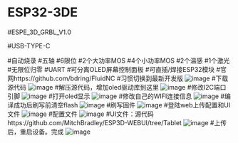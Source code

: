 # ESP32-3DE

#ESPE_3D_GRBL_V1.0

#USB-TYPE-C

#自动烧录
#五轴
#6限位
#2个大功率MOS
#4个小功率MOS
#2个温感
#1个激光
#无限位归零
#UART
#可分离OLED屏幕控制面板
#可直插/焊接ESP32模块
#官网https://github.com/bdring/FluidNC
#习惯切换到最新开发版
![image](https://user-images.githubusercontent.com/38814385/146627342-3737d7ed-fdaa-4861-965b-f1091c1d5add.png)
#下载源代码
![image](https://user-images.githubusercontent.com/38814385/146627350-7bcc0e0f-1bcb-45e9-ac9f-7c8f0aaf04af.png)
#解压源代码，增加oled驱动库到这里
![image](https://user-images.githubusercontent.com/38814385/146627356-eafa3f5d-694a-40b8-9c9b-e543189816cb.png)
#修改I2C端口引脚
![image](https://user-images.githubusercontent.com/38814385/146627361-79c2c252-7ed6-4e4e-b77c-317c93ed2a62.png)
#打开oled显示
![image](https://user-images.githubusercontent.com/38814385/146627365-8802f768-ae76-4e14-b572-643340438a57.png)
#修改自己的WIFI连接信息
![image](https://user-images.githubusercontent.com/38814385/146627370-29e778c7-cf2a-437d-a692-a9f2a46118e2.png)
#编译成功后刷写前清空flash
![image](https://user-images.githubusercontent.com/38814385/146627379-fd2a9064-fd6e-4272-8c3e-823d6f3b61fc.png)
#刷写固件
![image](https://user-images.githubusercontent.com/38814385/146627392-7fca4076-945c-4d06-92fc-59a9f51ec1d4.png)
#登陆web上传配置和UI文件
![image](https://user-images.githubusercontent.com/38814385/146627397-979b6acf-6b96-4bb7-a6b3-59691f6ec394.png)
#配置文件
![image](https://user-images.githubusercontent.com/38814385/146627399-5fd2c73a-e3d7-4a01-92d5-618e69772036.png)
#UI文件：源代码https://github.com/MitchBradley/ESP3D-WEBUI/tree/Tablet
![image](https://user-images.githubusercontent.com/38814385/146627404-a921e439-af8a-4f09-ab71-69d570e00bb8.png)
#上传后，重启设备。完成
![image](https://user-images.githubusercontent.com/38814385/146627411-a60771fd-eaaf-43e5-bda0-cf6ad36f6b5f.png)

